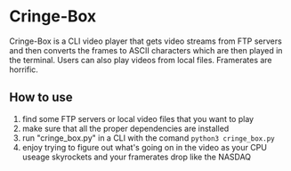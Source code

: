 # Cringe-Box
Cringe-Box is a CLI video player that gets video streams from FTP servers and then converts the frames to ASCII characters which are then played in the terminal. Users can also play videos from local files. Framerates are horrific.

## How to use
1) find some FTP servers or local video files that you want to play
2) make sure that all the proper dependencies are installed
3) run "cringe_box.py" in a CLI with the comand ```python3 cringe_box.py```
4) enjoy trying to figure out what's going on in the video as your CPU useage skyrockets and your framerates drop like the NASDAQ
